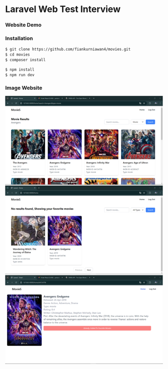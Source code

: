 # Laravel Web Test Interview

### Website Demo


### Installation

```sh
$ git clone https://github.com/fiankurniawan4/movies.git
$ cd movies
$ composer install
```

```sh
$ npm install 
$ npm run dev
```

### Image Website
![plot](./image1.png)
![plot](./image3.png)
![plot](./image2.png)
